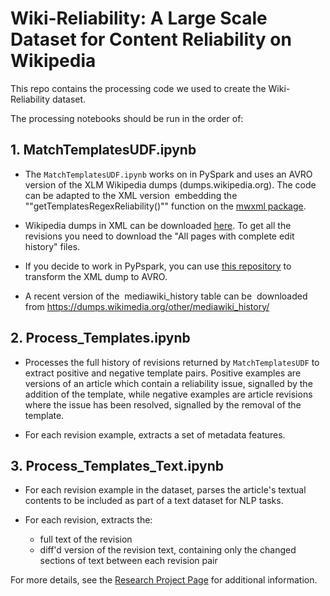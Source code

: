 # Wiki-Reliability: A Large Scale Dataset for Content Reliability on Wikipedia
This repo contains the processing code we used to create the Wiki-Reliability dataset.

The processing notebooks should be run in the order of:

## 1. MatchTemplatesUDF.ipynb
* The `MatchTemplatesUDF.ipynb` works on in PySpark and uses an AVRO version of the XLM Wikipedia dumps (dumps.wikipedia.org). The code can be adapted to the XML version  embedding the ""getTemplatesRegexReliability()"" function on the [mwxml package](https://pythonhosted.org/mwxml/). 

* Wikipedia dumps in XML can be downloaded [here](https://dumps.wikimedia.org). To get all the revisions you need to download the "All pages with complete edit history" files.

* If you decide to work in PyPspark, you can use [this repository](https://github.com/wikimedia/analytics-wikihadoop) to transform the XML dump to AVRO.

* A recent version of the  mediawiki_history table can be  downloaded from https://dumps.wikimedia.org/other/mediawiki_history/

## 2. Process_Templates.ipynb
* Processes the full history of revisions returned by `MatchTemplatesUDF` to extract positive and negative template pairs. Positive examples are versions of an article which contain a reliability issue, signalled by the addition of the template, while negative examples are article revisions where the issue has been resolved, signalled by the removal of the template.  

* For each revision example, extracts a set of metadata features.

## 3. Process_Templates_Text.ipynb
* For each revision example in the dataset, parses the article's textual contents to be included as part of a text dataset for NLP tasks.

* For each revision, extracts the:
  - full text of the revision
  - diff'd version of the revision text, containing only the changed sections of text between each revision pair


For more details, see the [Research Project Page](https://meta.wikimedia.org/wiki/Research:Wiki-Reliability:_A_Large_Scale_Dataset_for_Content_Reliability_on_Wikipedia) for additional information.

